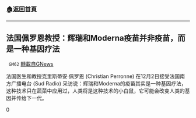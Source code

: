 ###  [:house:返回首頁](https://github.com/ourhimalayas/txt)
---

## 法国佩罗恩教授：辉瑞和Moderna疫苗并非疫苗，而是一种基因疗法
` GM62` [轉載自GNews](https://gnews.org/zh-hans/658645/)

法国医生和教授克里斯蒂安∙佩罗恩 (Christian Perronne) 在12月2日接受法国南方广播电台 (Sud Radio) 采访说：辉瑞和Moderna的疫苗其实是一种基因疗法，这种技术只在蔬菜中应用过，人类将是这种技术的小白鼠，它可能会改变人类的基因并传给下一代。

0
